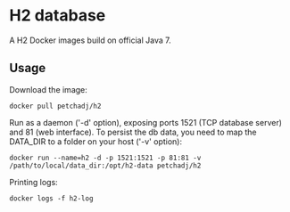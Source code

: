 # H2 database
A H2 Docker images build on official Java 7.

## Usage
Download the image:
```
docker pull petchadj/h2
```

Run as a daemon ('-d' option), exposing ports 1521 (TCP database server) and 81 (web interface). To persist the db data, you need to map the DATA_DIR to a folder on your host ('-v' option):
```
docker run --name=h2 -d -p 1521:1521 -p 81:81 -v /path/to/local/data_dir:/opt/h2-data petchadj/h2
```

Printing logs:
```
docker logs -f h2-log
```
